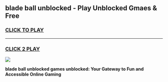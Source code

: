 
## blade ball unblocked - Play Unblocked Gmaes & Free
<h3>
<a href="https://news.freeplayer.one?title=blade_ball_unblocked&ref=16F">CLICK TO PLAY</a></h3>
<hr>

<h3>
<a href="https://news.freeplayer.one?title=blade_ball_unblocked&ref=16F">CLICK 2 PLAY</a>
  
</h3>

<a href="https://news.freeplayer.one?title=blade_ball_unblocked&ref=16F/"><img src="https://clearcache.store/games.png"></a>


**blade ball unblocked games unblocked: Your Gateway to Fun and Accessible Online Gaming**
